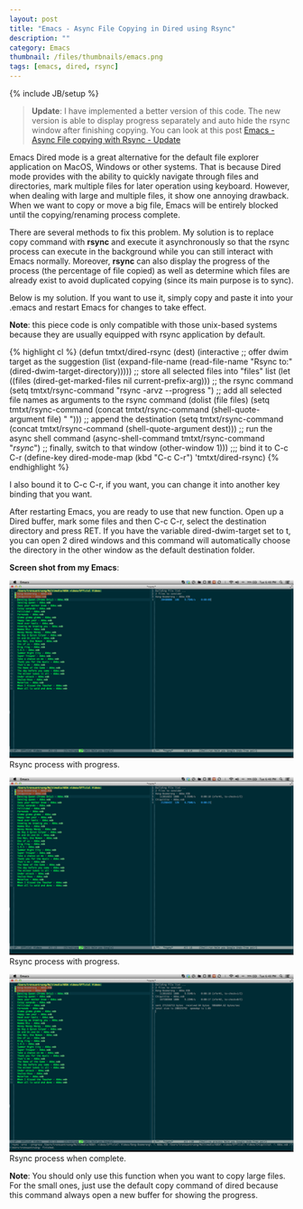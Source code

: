 ```yaml
---
layout: post
title: "Emacs - Async File Copying in Dired using Rsync"
description: ""
category: Emacs
thumbnail: /files/thumbnails/emacs.png
tags: [emacs, dired, rsync]
---
```

{% include JB/setup %}

> **Update**: I have implemented a better version of this code. The new version is
> able to display progress separately and auto hide the rsync window after
> finishing copying. You can look at this post
> [Emacs - Async File copying with Rsync - Update](/2013/04/06/emacs-async-file-copying-with-rsync-update/)

Emacs Dired mode is a great alternative for the default file explorer
application on
MacOS, Windows or other systems. That is because Dired mode provides with
the ability to quickly navigate through files and directories, mark
multiple files for later operation using keyboard. However, when dealing with
large and multiple files, it show one annoying drawback. When we want to copy or
move a big file, Emacs will be entirely blocked until the copying/renaming
process complete.

There are several methods to fix this problem. My solution is to replace copy
command with **rsync** and execute it asynchronously so that the rsync process
can execute in the background while you can still interact with Emacs normally.
Moreover, **rsync** can also display the progress of the process (the percentage
of file copied) as well as determine which files are already exist to avoid
duplicated copying (since its main purpose is to sync).

Below is my solution. If you want to use it, simply copy and paste it into your
.emacs and restart Emacs for changes to take effect.

**Note**: this piece code is only compatible with those unix-based systems
because they are usually equipped with rsync application by default.

{% highlight cl %}
(defun tmtxt/dired-rsync (dest)
  (interactive
   ;; offer dwim target as the suggestion
   (list (expand-file-name (read-file-name "Rsync to:" (dired-dwim-target-directory)))))
  ;; store all selected files into "files" list
  (let ((files (dired-get-marked-files nil current-prefix-arg)))
	;; the rsync command
	(setq tmtxt/rsync-command "rsync -arvz --progress ")
	;; add all selected file names as arguments to the rsync command
    (dolist (file files)
	  (setq tmtxt/rsync-command
			(concat tmtxt/rsync-command
					(shell-quote-argument file)
					" ")))
	;; append the destination
	(setq tmtxt/rsync-command
		  (concat tmtxt/rsync-command
				  (shell-quote-argument dest)))
	;; run the async shell command
	(async-shell-command tmtxt/rsync-command "*rsync*")
	;; finally, switch to that window
	(other-window 1)))
;;; bind it to C-c C-r
(define-key dired-mode-map (kbd "C-c C-r") 'tmtxt/dired-rsync)
{% endhighlight %}

I also bound it to C-c C-r, if you want, you can change it into another key
binding that you want.

After restarting Emacs, you are ready to use that new function. Open up a Dired
buffer, mark some files and then C-c C-r, select the destination directory and
press RET. If you have the variable dired-dwim-target set to t, you can open 2
dired windows and this command will automatically choose the directory in the
other window as the default destination folder.

**Screen shot from my Emacs**:

![Rsync3](/files/2013-04-02-emacs-async-file-copying-in-dired-using-rsync/rsync3.png)  
Rsync process with progress.

![Rsync2](/files/2013-04-02-emacs-async-file-copying-in-dired-using-rsync/rsync2.png)  
Rsync process with progress.

![Rsync1](/files/2013-04-02-emacs-async-file-copying-in-dired-using-rsync/rsync1.png)  
Rsync process when complete.

**Note**: You should only use this function when you want to copy large files.
For the small ones, just use the default copy command of dired because this
command always open a new buffer for showing the progress.
